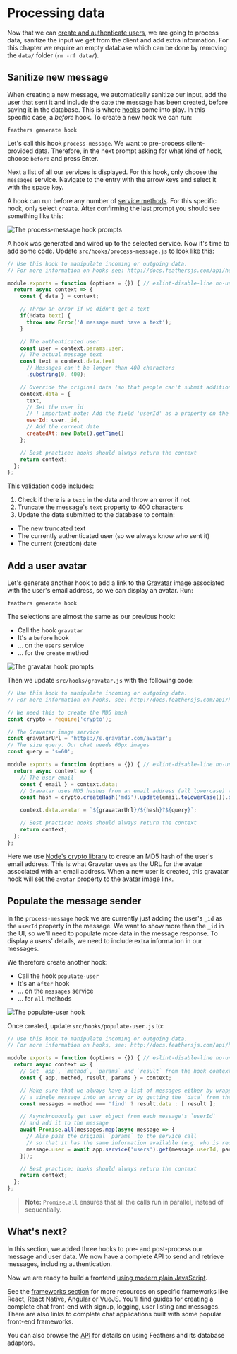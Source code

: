 # Processing data

Now that we can [create and authenticate users](./authentication.md), we are going to process data, sanitize the input we get from the client and add extra information. For this chapter we require an empty database which can be done by removing the `data/` folder (`rm -rf data/`).

## Sanitize new message

When creating a new message, we automatically sanitize our input, add the user that sent it and include the date the message has been created, before saving it in the database. This is where [hooks](../basics/hooks.md) come into play. In this specific case, a *before* hook. To create a new hook we can run:

```
feathers generate hook
```

Let's call this hook `process-message`. We want to pre-process client-provided data. Therefore, in the next prompt asking for what kind of hook, choose `before` and press Enter.

Next a list of all our services is displayed. For this hook, only choose the `messages` service. Navigate to the entry with the arrow keys and select it with the space key.

A hook can run before any number of [service methods](../../api/services.md). For this specific hook, only select `create`. After confirming the last prompt you should see something like this:

![The process-message hook prompts](./assets/process-message.png)

A hook was generated and wired up to the selected service. Now it's time to add some code. Update `src/hooks/process-message.js` to look like this:

```js
// Use this hook to manipulate incoming or outgoing data.
// For more information on hooks see: http://docs.feathersjs.com/api/hooks.html

module.exports = function (options = {}) { // eslint-disable-line no-unused-vars
  return async context => {
    const { data } = context;

    // Throw an error if we didn't get a text
    if(!data.text) {
      throw new Error('A message must have a text');
    }

    // The authenticated user
    const user = context.params.user;
    // The actual message text
    const text = context.data.text
      // Messages can't be longer than 400 characters
      .substring(0, 400);

    // Override the original data (so that people can't submit additional stuff)
    context.data = {
      text,
      // Set the user id
      // ! important note: Add the field 'userId' as a property on the /model/messages-model.js
      userId: user._id,
      // Add the current date
      createdAt: new Date().getTime()
    };

    // Best practice: hooks should always return the context
    return context;
  };
};
```

This validation code includes:

1. Check if there is a `text` in the data and throw an error if not
2. Truncate the message's `text` property to 400 characters
3. Update the data submitted to the database to contain:
  - The new truncated text
  - The currently authenticated user (so we always know who sent it)
  - The current (creation) date 

## Add a user avatar

Let's generate another hook to add a link to the [Gravatar](http://en.gravatar.com/) image associated with the user's email address, so we can display an avatar. Run:

```
feathers generate hook
```

The selections are almost the same as our previous hook:

- Call the hook `gravatar`
- It's a `before` hook
- ... on the `users` service
- ... for the `create` method

![The gravatar hook prompts](./assets/gravatar.png)

Then we update `src/hooks/gravatar.js` with the following code:

```js
// Use this hook to manipulate incoming or outgoing data.
// For more information on hooks, see: http://docs.feathersjs.com/api/hooks.html

// We need this to create the MD5 hash
const crypto = require('crypto');

// The Gravatar image service
const gravatarUrl = 'https://s.gravatar.com/avatar';
// The size query. Our chat needs 60px images
const query = 's=60';

module.exports = function (options = {}) { // eslint-disable-line no-unused-vars
  return async context => {
    // The user email
    const { email } = context.data;
    // Gravatar uses MD5 hashes from an email address (all lowercase) to get the image
    const hash = crypto.createHash('md5').update(email.toLowerCase()).digest('hex');

    context.data.avatar = `${gravatarUrl}/${hash}?${query}`;

    // Best practice: hooks should always return the context
    return context;
  };
};
```

Here we use [Node's crypto library](https://nodejs.org/api/crypto.html) to create an MD5 hash of the user's email address. This is what Gravatar uses as the URL for the avatar associated with an email address. When a new user is created, this gravatar hook will set the `avatar` property to the avatar image link.

## Populate the message sender

In the `process-message` hook we are currently just adding the user's `_id` as the `userId` property in the message. We want to show more than the `_id` in the UI, so we'll need to populate more data in the message response. To display a users' details, we need to include extra information in our messages.

We therefore create another hook:

- Call the hook `populate-user`
- It's an `after` hook
- ... on the `messages` service
- ... for `all` methods

![The populate-user hook](./assets/populate-user.png)

Once created, update `src/hooks/populate-user.js` to:

```js
// Use this hook to manipulate incoming or outgoing data.
// For more information on hooks, see: http://docs.feathersjs.com/api/hooks.html

module.exports = function (options = {}) { // eslint-disable-line no-unused-vars
  return async context => {
    // Get `app`, `method`, `params` and `result` from the hook context
    const { app, method, result, params } = context;

    // Make sure that we always have a list of messages either by wrapping
    // a single message into an array or by getting the `data` from the `find` method's result
    const messages = method === 'find' ? result.data : [ result ];

    // Asynchronously get user object from each message's `userId`
    // and add it to the message
    await Promise.all(messages.map(async message => {
      // Also pass the original `params` to the service call
      // so that it has the same information available (e.g. who is requesting it)
      message.user = await app.service('users').get(message.userId, params);
    }));

    // Best practice: hooks should always return the context
    return context;
  };
};
```

> __Note:__ `Promise.all` ensures that all the calls run in parallel, instead of sequentially.

## What's next?

In this section, we added three hooks to pre- and post-process our message and user data. We now have a complete API to send and retrieve messages, including authentication.

Now we are ready to build a frontend [using modern plain JavaScript](./frontend.md).

See the [frameworks section](../frameworks/readme.md) for more resources on specific frameworks like React, React Native, Angular or VueJS.  You'll find guides for creating a complete chat front-end with signup, logging, user listing and messages.  There are also links to complete chat applications built with some popular front-end frameworks.

You can also browse the [API](../../api/readme.md) for details on using Feathers and its database adaptors.

